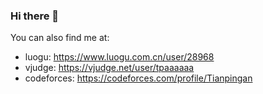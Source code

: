 ### Hi there 👋
You can also find me at: 
- luogu: https://www.luogu.com.cn/user/28968
- vjudge: https://vjudge.net/user/tpaaaaaa
- codeforces: https://codeforces.com/profile/Tianpingan




<!-- [![我的 GitHub 数据](https://github-readme-stats.vercel.app/api?username=tianpingan)]() -->


<!--
**Tianpingan/Tianpingan** is a ✨ _special_ ✨ repository because its `README.md` (this file) appears on your GitHub profile.

Here are some ideas to get you started:

- 🔭 I’m currently working on ...
- 🌱 I’m currently learning ...
- 👯 I’m looking to collaborate on ...
- 🤔 I’m looking for help with ...
- 💬 Ask me about ...
- 📫 How to reach me: ...
- 😄 Pronouns: ...
- ⚡ Fun fact: ...
-->
